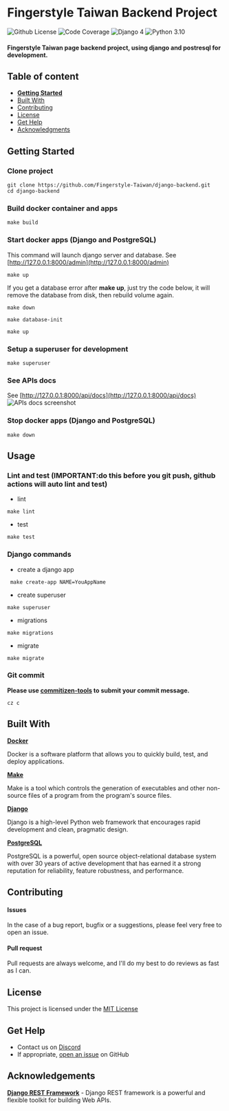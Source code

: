 # Fingerstyle Taiwan Backend Project

![Github License](https://img.shields.io/badge/license-MIT-green) ![Code Coverage](https://img.shields.io/badge/coverage-100%25-green) ![Django 4](https://img.shields.io/badge/django-4.0.4-blue.svg) ![Python 3.10](https://img.shields.io/badge/python-3.10.7-blue.svg)


#### Fingerstyle Taiwan page backend project, using django and postresql for development.

## Table of content

- [**Getting Started**](#getting-started)
- [Built With](#built-with)
- [Contributing](#contributing)
- [License](#license)
- [Get Help](#get-help)
- [Acknowledgments](#acknowledgements)

## Getting Started

### Clone project
```console
git clone https://github.com/Fingerstyle-Taiwan/django-backend.git
cd django-backend
```

### Build docker container and apps
```console
make build
```

### Start docker apps (Django and PostgreSQL)
This command will launch django server and database.
See [http://127.0.0.1:8000/admin](http://127.0.0.1:8000/admin)
```console
make up
```
If you get a database error after **make up**, just try the code below, it will remove the database from disk, then rebuild volume again.
```console
make down
```
```console
make database-init
```
```console
make up
```

### Setup a superuser for development
```console
make superuser
```

### See APIs docs
See [http://127.0.0.1:8000/api/docs](http://127.0.0.1:8000/api/docs)
![APIs docs screenshot](https://i.imgur.com/PnnrX91.png)


### Stop docker apps (Django and PostgreSQL)
```console
make down
```

## Usage

### Lint and test (IMPORTANT:do this before you git push, github actions will auto lint and test)

- lint
```console
make lint
```

- test
```console
make test
```



### Django commands

- create a django app
```console
 make create-app NAME=YouAppName
```

- create superuser
```console
make superuser
```

- migrations
```console
make migrations
```

- migrate
```console
make migrate
```

### Git commit

**Please use [commitizen-tools](https://github.com/commitizen-tools/commitizen) to submit your commit message.**
```console
cz c
```



## Built With

**[Docker](https://www.docker.com/)**

Docker is a software platform that allows you to quickly build, test, and deploy applications.


**[Make](https://www.gnu.org/software/make/)**

Make is a tool which controls the generation of executables and other non-source files of a program from the program's source files.

**[Django](https://www.djangoproject.com/)**

Django is a high-level Python web framework that encourages rapid development and clean, pragmatic design.

**[PostgreSQL](https://www.postgresql.org/)**

PostgreSQL is a powerful, open source object-relational database system with over 30 years of active development that has earned it a strong reputation for reliability, feature robustness, and performance.



## Contributing

#### Issues
In the case of a bug report, bugfix or a suggestions, please feel very free to open an issue.

#### Pull request
Pull requests are always welcome, and I'll do my best to do reviews as fast as I can.

## License

This project is licensed under the [MIT License](https://github.com/this/project/blob/master/LICENSE)

## Get Help
- Contact us on [Discord](https://discord.gg/MjjfP5qpYt)
- If appropriate, [open an issue](https://github.com/Fingerstyle-Taiwan/django-backend/issues) on GitHub

## Acknowledgements
**[Django REST Framework](https://www.django-rest-framework.org/)** - Django REST framework is a powerful and flexible toolkit for building Web APIs.
